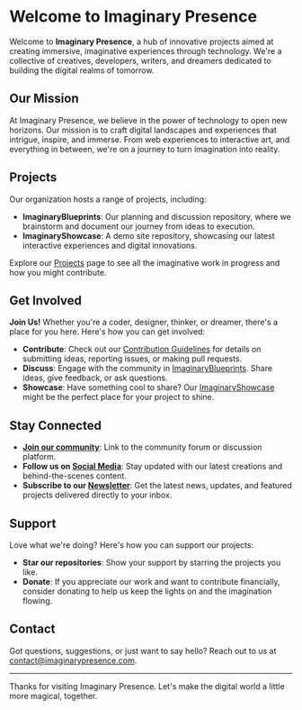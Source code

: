 # Welcome to Imaginary Presence



Welcome to **Imaginary Presence**, a hub of innovative projects aimed at creating immersive, imaginative experiences through technology. We're a collective of creatives, developers, writers, and dreamers dedicated to building the digital realms of tomorrow.

## Our Mission

At Imaginary Presence, we believe in the power of technology to open new horizons. Our mission is to craft digital landscapes and experiences that intrigue, inspire, and immerse. From web experiences to interactive art, and everything in between, we're on a journey to turn imagination into reality.

## Projects

Our organization hosts a range of projects, including:

- **ImaginaryBlueprints**: Our planning and discussion repository, where we brainstorm and document our journey from ideas to execution.
- **ImaginaryShowcase**: A demo site repository, showcasing our latest interactive experiences and digital innovations.

Explore our [Projects](URL-to-organization-page) page to see all the imaginative work in progress and how you might contribute.

## Get Involved

**Join Us!** Whether you're a coder, designer, thinker, or dreamer, there's a place for you here. Here's how you can get involved:

- **Contribute**: Check out our [Contribution Guidelines](URL-to-contribution-guidelines) for details on submitting ideas, reporting issues, or making pull requests.
- **Discuss**: Engage with the community in [ImaginaryBlueprints](URL-to-ImaginaryBlueprints). Share ideas, give feedback, or ask questions.
- **Showcase**: Have something cool to share? Our [ImaginaryShowcase](URL-to-ImaginaryShowcase) might be the perfect place for your project to shine.

## Stay Connected

- **[Join our community](URL-to-community-or-forum)**: Link to the community forum or discussion platform.
- **Follow us on [Social Media](URL-to-social-media)**: Stay updated with our latest creations and behind-the-scenes content.
- **Subscribe to our [Newsletter](URL-to-newsletter)**: Get the latest news, updates, and featured projects delivered directly to your inbox.

## Support

Love what we're doing? Here's how you can support our projects:

- **Star our repositories**: Show your support by starring the projects you like.
- **Donate**: If you appreciate our work and want to contribute financially, consider donating to help us keep the lights on and the imagination flowing.

## Contact

Got questions, suggestions, or just want to say hello? Reach out to us at [contact@imaginarypresence.com](mailto:contact@imaginarypresence.com).

---

Thanks for visiting Imaginary Presence. Let's make the digital world a little more magical, together.
